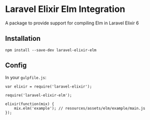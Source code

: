 # Laravel Elixir Elm Integration

A package to provide support for compiling Elm in Laravel Elixir 6

## Installation

```
npm install --save-dev laravel-elixir-elm
```

## Config

In your `gulpfile.js`:

```
var elixir = require('laravel-elixir');

require('laravel-elixir-elm');

elixir(function(mix) {
    mix.elm('example'); // resources/assets/elm/example/main.js
});
```
